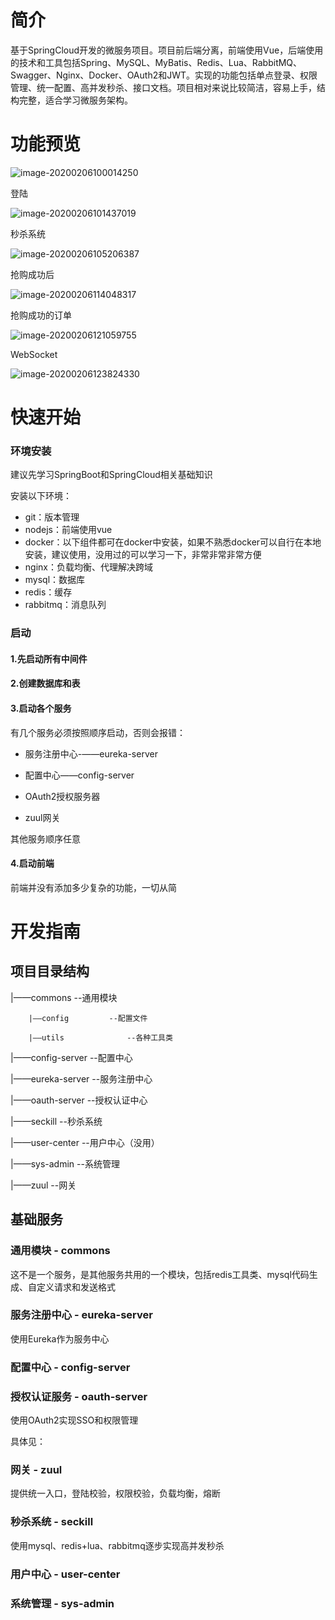 # 简介

基于SpringCloud开发的微服务项目。项目前后端分离，前端使用Vue，后端使用的技术和工具包括Spring、MySQL、MyBatis、Redis、Lua、RabbitMQ、Swagger、Nginx、Docker、OAuth2和JWT。实现的功能包括单点登录、权限管理、统一配置、高并发秒杀、接口文档。项目相对来说比较简洁，容易上手，结构完整，适合学习微服务架构。

# 功能预览

![image-20200206100014250](README/image-20200206100014250.png)

登陆

![image-20200206101437019](README/image-20200206101437019.png)

秒杀系统

![image-20200206105206387](README/image-20200206105206387.png)



抢购成功后

![image-20200206114048317](README/image-20200206114048317.png)

抢购成功的订单

![image-20200206121059755](README/image-20200206121059755.png)



WebSocket

![image-20200206123824330](README/image-20200206123824330.png)



# 快速开始

### 环境安装

建议先学习SpringBoot和SpringCloud相关基础知识

安装以下环境：

- git：版本管理
- nodejs：前端使用vue
- docker：以下组件都可在docker中安装，如果不熟悉docker可以自行在本地安装，建议使用，没用过的可以学习一下，非常非常非常方便
- nginx：负载均衡、代理解决跨域
- mysql：数据库
- redis：缓存
- rabbitmq：消息队列

### 启动

#### 1.先启动所有中间件



#### 2.创建数据库和表



#### 3.启动各个服务

有几个服务必须按照顺序启动，否则会报错：

- 服务注册中心-——eureka-server

- 配置中心——config-server

- OAuth2授权服务器

- zuul网关

其他服务顺序任意

#### 4.启动前端

前端并没有添加多少复杂的功能，一切从简

# 开发指南

## 项目目录结构

|——commons			  --通用模块

 		|——config	 	  --配置文件

 		|——utils			  --各种工具类

|——config-server	     --配置中心

|——eureka-server	    --服务注册中心

|——oauth-server	      --授权认证中心

|——seckill				    --秒杀系统

|——user-center		    --用户中心（没用）

|——sys-admin			  --系统管理

|——zuul					    --网关

## 基础服务

### 通用模块 - commons

这不是一个服务，是其他服务共用的一个模块，包括redis工具类、mysql代码生成、自定义请求和发送格式

### 服务注册中心 - eureka-server

使用Eureka作为服务中心

### 配置中心 - config-server



### 授权认证服务 - oauth-server

使用OAuth2实现SSO和权限管理

具体见：



### 网关 - zuul

提供统一入口，登陆校验，权限校验，负载均衡，熔断



### 秒杀系统 - seckill

使用mysql、redis+lua、rabbitmq逐步实现高并发秒杀



### 用户中心 - user-center



### 系统管理 - sys-admin



